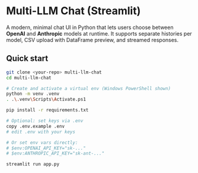 # Multi-LLM Chat (Streamlit)

A modern, minimal chat UI in Python that lets users choose between **OpenAI** and **Anthropic** models at runtime. It supports separate histories per model, CSV upload with DataFrame preview, and streamed responses.

## Quick start

```bash
git clone <your-repo> multi-llm-chat
cd multi-llm-chat

# Create and activate a virtual env (Windows PowerShell shown)
python -m venv .venv
. .\.venv\Scripts\Activate.ps1

pip install -r requirements.txt

# Optional: set keys via .env
copy .env.example .env
# edit .env with your keys

# Or set env vars directly:
# $env:OPENAI_API_KEY="sk-..."
# $env:ANTHROPIC_API_KEY="sk-ant-..."

streamlit run app.py
